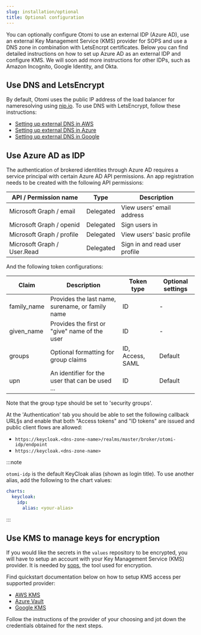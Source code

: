 ```yaml
---
slug: installation/optional
title: Optional configuration
---
```


You can optionally configure Otomi to use an external IDP (Azure AD), use an external Key Management Service (KMS) provider for SOPS and use a DNS zone in combination with LetsEncrpt certificates. Below you can find detailed instructions on how to set up Azure AD as an external IDP and configure KMS. We will soon add more instructions for other IDPs, such as Amazon Incognito, Google Identity, and Okta.

## Use DNS and LetsEncrypt

By default, Otomi uses the public IP address of the load balancer for nameresolving using [nip.io](http://nip.io). To use DNS with LetsEncrypt, follow these instructions:

- [Setting up external DNS in AWS](https://github.com/kubernetes-sigs/external-dns/blob/master/docs/tutorials/aws.md)
- [Setting up external DNS in Azure](https://github.com/kubernetes-sigs/external-dns/blob/master/docs/tutorials/azure.md)
- [Setting up external DNS in Google](https://github.com/kubernetes-sigs/external-dns/blob/master/docs/tutorials/gke.md)

## Use Azure AD as IDP

The authentication of brokered identities through Azure AD requires a service principal with certain Azure AD API permissions. An app registration needs to be created with the following API permissions:

| API / Permission name       | Type      | Description                   |
| --------------------------- | --------- | ----------------------------- |
| Microsoft Graph / email     | Delegated | View users' email address     |
| Microsoft Graph / openid    | Delegated | Sign users in                 |
| Microsoft Graph / profile   | Delegated | View users' basic profile     |
| Microsoft Graph / User.Read | Delegated | Sign in and read user profile |

And the following token configurations:

| Claim       | Description                                      | Token type       | Optional settings |
| ----------- | ------------------------------------------------ | ---------------- | ----------------- |
| family_name | Provides the last name, surename, or family name | ID               | -                 |
| given_name  | Provides the first or "give" name of the user    | ID               | -                 |
| groups      | Optional formatting for group claims             | ID, Access, SAML | Default           |
| upn         | An identifier for the user that can be used ...  | ID               | Default           |

Note that the group type should be set to 'security groups'.

At the 'Authentication' tab you should be able to set the following callback URL§s and enable that both "Access tokens" and "ID tokens" are issued and public client flows are allowed:

- `https://keycloak.<dns-zone-name>/realms/master/broker/otomi-idp/endpoint`
- `https://keycloak.<dns-zone-name>`

:::note

`otomi-idp` is the default KeyCloak alias (shown as login title). To use another alias, add the following to the chart values:

```yaml
charts:
  keycloak:
    idp:
      alias: <your-alias>
```

:::

## Use KMS to manage keys for encryption

If you would like the secrets in the `values` repository to be encrypted, you will have to setup an account with your Key Management Service (KMS) provider. It is needed by [sops](https://github.com/mozilla/sops), the tool used for encryption.

Find quickstart documentation below on how to setup KMS access per supported provider:

- [AWS KMS](https://aws.amazon.com/kms/getting-started/)
- [Azure Vault](https://azure.microsoft.com/en-us/services/key-vault/#getting-started)
- [Google KMS](https://cloud.google.com/kms/docs/quickstart)

Follow the instructions of the provider of your choosing and jot down the credentials obtained for the next steps.
